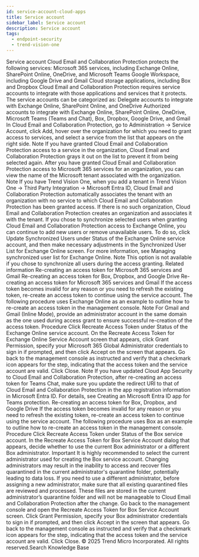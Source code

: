 ```yaml
---
id: service-account-cloud-apps
title: Service account
sidebar_label: Service account
description: Service account
tags:
  - endpoint-security
  - trend-vision-one
---
```


 Service account Cloud Email and Collaboration Protection protects the following services: Microsoft 365 services, including Exchange Online, SharePoint Online, OneDrive, and Microsoft Teams Google Workspace, including Google Drive and Gmail Cloud storage applications, including Box and Dropbox Cloud Email and Collaboration Protection requires service accounts to integrate with those applications and services that it protects. The service accounts can be categorized as: Delegate accounts to integrate with Exchange Online, SharePoint Online, and OneDrive Authorized accounts to integrate with Exchange Online, SharePoint Online, OneDrive, Microsoft Teams (Teams and Chat), Box, Dropbox, Google Drive, and Gmail In Cloud Email and Collaboration Protection, go to Administration → Service Account, click Add, hover over the organization for which you need to grant access to services, and select a service from the list that appears on the right side. Note If you have granted Cloud Email and Collaboration Protection access to a service in the organization, Cloud Email and Collaboration Protection grays it out on the list to prevent it from being selected again. After you have granted Cloud Email and Collaboration Protection access to Microsoft 365 services for an organization, you can view the name of the Microsoft tenant associated with the organization. Note If you have Trend Vision One, when you add a tenant in Trend Vision One → Third Party Integration → Microsoft Entra ID, Cloud Email and Collaboration Protection automatically associates the tenant with an organization with no service to which Cloud Email and Collaboration Protection has been granted access. If there is no such organization, Cloud Email and Collaboration Protection creates an organization and associates it with the tenant. If you chose to synchronize selected users when granting Cloud Email and Collaboration Protection access to Exchange Online, you can continue to add new users or remove unavailable users. To do so, click Update Synchronized Users under Status of the Exchange Online service account, and then make necessary adjustments in the Synchronized User List for Exchange Online screen. For more information, see Managing synchronized user list for Exchange Online. Note This option is not available if you chose to synchronize all users during the access granting. Related information Re-creating an access token for Microsoft 365 services and Gmail Re-creating an access token for Box, Dropbox, and Google Drive Re-creating an access token for Microsoft 365 services and Gmail If the access token becomes invalid for any reason or you need to refresh the existing token, re-create an access token to continue using the service account. The following procedure uses Exchange Online as an example to outline how to re-create an access token in the management console. Note For Gmail and Gmail (Inline Mode), provide an administrator account in the same domain as the one used during access grant to ensure successful re-creation of the access token. Procedure Click Recreate Access Token under Status of the Exchange Online service account. On the Recreate Access Token for Exchange Online Service Account screen that appears, click Grant Permission, specify your Microsoft 365 Global Administrator credentials to sign in if prompted, and then click Accept on the screen that appears. Go back to the management console as instructed and verify that a checkmark icon appears for the step, indicating that the access token and the service account are valid. Click Close. Note If you have updated Cloud App Security to Cloud Email and Collaboration Protection, after re-creating an access token for Teams Chat, make sure you update the redirect URI to that of Cloud Email and Collaboration Protection in the app registration information in Microsoft Entra ID. For details, see Creating an Microsoft Entra ID app for Teams protection. Re-creating an access token for Box, Dropbox, and Google Drive If the access token becomes invalid for any reason or you need to refresh the existing token, re-create an access token to continue using the service account. The following procedure uses Box as an example to outline how to re-create an access token in the management console. Procedure Click Recreate Access Token under Status of the Box service account. In the Recreate Access Token for Box Service Account dialog that appears, decide whether to use the current Box administrator or a different Box administrator. Important It is highly recommended to select the current administrator used for creating the Box service account. Changing administrators may result in the inability to access and recover files quarantined in the current administrator's quarantine folder, potentially leading to data loss. If you need to use a different administrator, before assigning a new administrator, make sure that all existing quarantined files are reviewed and processed. These files are stored in the current administrator’s quarantine folder and will not be manageable to Cloud Email and Collaboration Protection after the change. Go back to the management console and open the Recreate Access Token for Box Service Account screen. Click Grant Permission, specify your Box administrator credentials to sign in if prompted, and then click Accept in the screen that appears. Go back to the management console as instructed and verify that a checkmark icon appears for the step, indicating that the access token and the service account are valid. Click Close. © 2025 Trend Micro Incorporated. All rights reserved.Search Knowledge Base